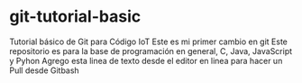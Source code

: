 # git-tutorial-basic
Tutorial básico de Git para Código IoT
Este es mi primer cambio en git
Este repositorio es para la base de programación en general, C, Java, JavaScript y Pyhon
Agrego esta linea de texto desde el editor en linea para hacer un Pull desde Gitbash

